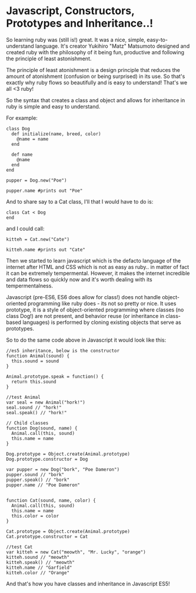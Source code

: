 # Javascript, Constructors, Prototypes and Inheritance..!
So learning ruby was (still is!) great. It was a nice, simple, easy-to-understand language. It's creator Yukihiro "Matz" Matsumoto designed and created ruby with the philosophy of it being fun, productive and following the principle of least astonishment.

The principle of least atonishment is a design principle that reduces the amount of atonishment (confusion or being surprised) in its use. So that's exactly why ruby flows so beautifully and is easy to understand! That's we all <3 ruby!

So the syntax that creates a class and object and allows for inheritance in ruby is simple and easy to understand.

For example:

```
class Dog
  def initialize(name, breed, color)
    @name = name
  end

  def name
    @name
  end
end

pupper = Dog.new("Poe")

pupper.name #prints out "Poe"
```

And to share say to a Cat class, I'll that I would have to do is:

```
class Cat < Dog
end
```

and I could call:

```
kitteh = Cat.new("Cate")

kitteh.name #prints out "Cate"
```

Then we started to learn javascript which is the defacto language of the internet after HTML and CSS which is not as easy as ruby.. in matter of fact it can be extremely tempermental. However, it makes the internet incredible and data flows so quickly now and it's worth dealing with its tempermentalness.

Javascript (pre-ES6, ES6 does allow for class!) does not handle object-oriented programming like ruby does - its not so pretty or nice. It uses prototype, it is a style of object-oriented programming where classes (no class Dog!) are not present, and behavior reuse (or inheritance in class-based languages) is performed by cloning existing objects that serve as prototypes.

So to do the same code above in Javascript it would look like this:

```
//es5 inheritance, below is the constructor
function Animal(sound) {
  this.sound = sound
}

Animal.prototype.speak = function() {
  return this.sound
}

//test Animal
var seal = new Animal("hork!")
seal.sound // "hork!"
seal.speak() // "hork!"

// Child classes
function Dog(sound, name) {
  Animal.call(this, sound)
  this.name = name
}

Dog.prototype = Object.create(Animal.prototype)
Dog.prototype.constructor = Dog

var pupper = new Dog("bork", "Poe Dameron")
pupper.sound // "bork"
pupper.speak() // "bork"
pupper.name // "Poe Dameron"


function Cat(sound, name, color) {
  Animal.call(this, sound)
  this.name = name
  this.color = color
}

Cat.prototype = Object.create(Animal.prototype)
Cat.prototype.constructor = Cat

//test Cat
var kitteh = new Cat("meowth", "Mr. Lucky", "orange")
kitteh.sound // "meowth"
kitteh.speak() // "meowth"
kitteh.name // "Garfield"
kitteh.color // "Orange"
```

And that's how you have classes and inheritance in Javascript ES5!

